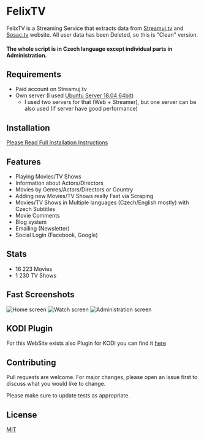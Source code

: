 # FelixTV

FelixTV is a Streaming Service that extracts data from [Streamuj.tv](http://streamuj.tv/) and [Sosac.tv](http://sosac.tv/) website.
All user data has been Deleted, so this is "Clean" version.
#### The whole script is in Czech language except individual parts in Administration.
## Requirements

- Paid account on Streamuj.tv
- Own server (I used [Ubuntu Server 18.04 64bit](http://releases.ubuntu.com/18.04/))
   - I used two servers for that (Web + Streamer), but one server can be also used (If server have good performance)

## Installation

[Please Read Full Installation Instructions](https://github.com/zgruza/FelixTV/blob/master/Installantion.md)

## Features
  - Playing Movies/TV Shows 
  - Information about Actors/Directors
  - Movies by Genres/Actors/Directors or Country
  - Adding new Movies/TV Shows really Fast via Scraping
  - Movies/TV Shows in Multiple languages (Czech/English mostly) with Czech Subtitles
  - Movie Comments
  - Blog system
  - Emailing (Newsletter)
  - Social Login (Facebook, Google)
  
## Stats
  - 16 223 Movies
  - 1 230 TV Shows

## Fast Screenshots
![Home screen](https://github.com/zgruza/FelixTV/blob/master/ScreenShots/Home.png?raw=true)
![Watch screen](https://github.com/zgruza/FelixTV/blob/master/ScreenShots/Watch_Screen.png?raw=true)
![Administration screen](https://github.com/zgruza/FelixTV/blob/master/ScreenShots/Admin.png?raw=true)

## KODI Plugin
For this WebSite exists also Plugin for KODI you can find it [here](https://github.com/Saros72/plugin.video.felixtv)

## Contributing
Pull requests are welcome. For major changes, please open an issue first to discuss what you would like to change.

Please make sure to update tests as appropriate.

## License
[MIT](https://choosealicense.com/licenses/mit/)
